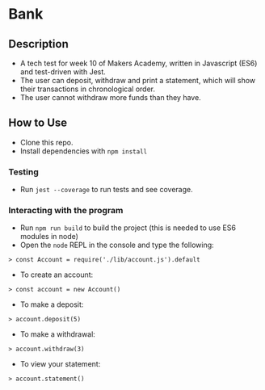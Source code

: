 # Bank

## Description

* A tech test for week 10 of Makers Academy, written in Javascript (ES6) and test-driven with Jest.
* The user can deposit, withdraw and print a statement, which will show their transactions in chronological order.
* The user cannot withdraw more funds than they have.

## How to Use

* Clone this repo.
* Install dependencies with `npm install`

### Testing
* Run `jest --coverage` to run tests and see coverage.

### Interacting with the program
* Run `npm run build` to build the project (this is needed to use ES6 modules in node)
* Open the `node` REPL in the console and type the following:

`> const Account = require('./lib/account.js').default`

* To create an account:

`> const account = new Account()`

* To make a deposit:

`> account.deposit(5)`

* To make a withdrawal:

`> account.withdraw(3)`

* To view your statement:

`> account.statement()`

